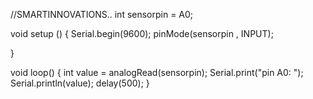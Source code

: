//SMARTINNOVATIONS..
int sensorpin = A0;

void setup ()
{
  Serial.begin(9600);
  pinMode(sensorpin , INPUT);
  
}

void loop()
{
  int value = analogRead(sensorpin);
  Serial.print("pin A0: ");
  Serial.println(value);
  delay(500);
}
